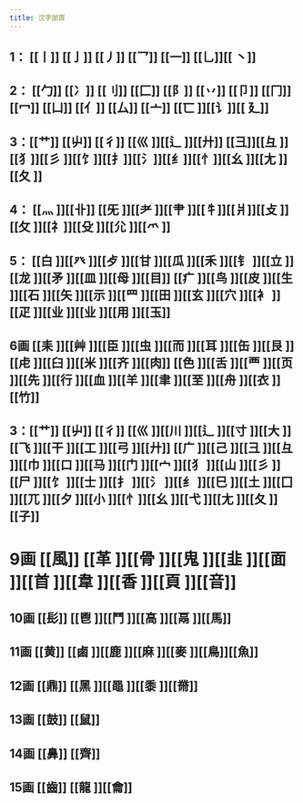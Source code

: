```yaml
---
title: 汉字部首
---
```


## 1： [[丨]] [[亅]] [[丿]] [[乛]] [[一]]  [[乚]][[ 丶]]
## 2： [[勹]] [[冫]]  [[刂]]  [[匚]] [[阝]] [[丷]]  [[卩]] [[冂]]  [[冖]] [[凵]]  [[亻]]  [[厶]] [[亠]] [[匸 ]][[讠]][[ 廴]]
## 3：[[艹]] [[屮]] [[彳]] [[巛 ]][[辶 ]][[廾]] [[彐]][[彑 ]][[犭]][[彡 ]][[饣]][[扌]][[氵]][[纟]][[忄]][[幺 ]][[尢 ]][[夂 ]]
## 4： [[灬 ]][[卝]] [[旡 ]][[耂 ]][[肀 ]][[牜]][[爿]][[攴 ]][[攵 ]][[礻]][[殳 ]][[尣 ]][[爫 ]]
## 5： [[白 ]][[癶 ]][[歺 ]][[甘 ]][[瓜 ]][[禾 ]][[钅 ]][[立 ]][[龙 ]][[矛 ]][[皿 ]][[母 ]][[目]] [[疒 ]][[鸟 ]][[皮 ]][[生 ]][[石 ]][[矢 ]][[示 ]][[罒 ]][[田 ]][[玄 ]][[穴 ]][[衤 ]][[疋 ]][[业 ]][[业 ]][[用 ]][[玉]]
## 6画 [[耒 ]][[艸 ]][[臣 ]][[虫 ]][[而 ]][[耳 ]][[缶 ]][[艮 ]][[虍 ]][[臼 ]][[米 ]][[齐 ]][[肉]] [[色 ]][[舌 ]][[覀 ]][[页 ]][[先 ]][[行 ]][[血 ]][[羊 ]][[聿 ]][[至 ]][[舟 ]][[衣 ]][[竹]]
## 3：[[艹]] [[屮]] [[彳]] [[巛 ]][[川 ]][[辶 ]][[寸 ]][[大 ]][[飞 ]][[干 ]][[工 ]][[弓 ]][[廾]] [[广 ]][[己 ]][[彐 ]][[彑 ]][[巾 ]][[口 ]][[马 ]][[门 ]][[宀 ]][[犭 ]][[山 ]][[彡 ]][[尸 ]][[饣 ]][[士 ]][[扌 ]][[氵 ]][[纟 ]][[巳 ]][[土 ]][[囗 ]][[兀 ]][[夕 ]][[小 ]][[忄]][[幺 ]][[弋 ]][[尢 ]][[夂 ]][[子]]
# 9画 [[風]] [[革 ]][[骨 ]][[鬼 ]][[韭 ]][[面 ]][[首 ]][[韋 ]][[香 ]][[頁 ]][[音]]
## 10画 [[髟]] [[鬯 ]][[鬥 ]][[高 ]][[鬲 ]][[馬]]
## 11画 [[黄]] [[鹵 ]][[鹿 ]][[麻 ]][[麥 ]][[鳥]][[魚]]
## 12画 [[鼎]] [[黑 ]][[黽 ]][[黍 ]][[黹]]
## 13画 [[鼓]] [[鼠]]
## 14画 [[鼻]] [[齊]]
## 15画 [[齒]] [[龍 ]][[龠]]
